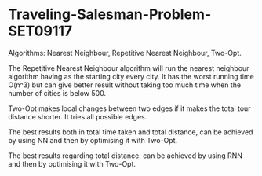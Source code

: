 # Traveling-Salesman-Problem-SET09117

Algorithms: Nearest Neighbour, Repetitive Nearest Neighbour, Two-Opt.

The Repetitive Nearest Neighbour algorithm will run the nearest neighbour algorithm having as the starting city every city.
It has the worst running time O(n^3) but can give better result without taking too much time when the number of cities is below 500.

Two-Opt makes local changes between two edges if it makes the total tour distance shorter. It tries all possible edges.

The best results both in total time taken and total distance, can be achieved by using NN and then by optimising it with Two-Opt.

The best results regarding total distance, can be achieved by using RNN and then by optimising it with Two-Opt.

